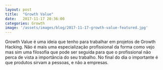 ```yaml
---
layout: post
title:  "Growth Value"
date:   2017-11-17 20:36:00
categories: Growth
image: '/assets/images/blog/2017-11-17-growth-value-featured.jpg'
---
```


Growth Value é uma ideia que tenho para trabalhar em projetos de Growth Hacking. Não é mais uma especialização profissional da forma como vejo mas sim uma filosofia que pode ser seguida para que o profissional não perca de vista a importância do seu trabalho. No final do dia o importante é que produtos sirvam a pessoas, e não a empresas.
